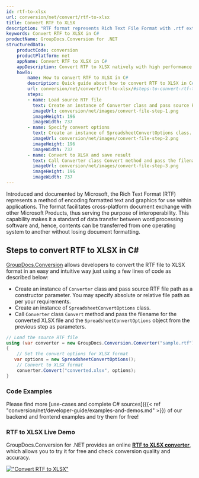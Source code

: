 ```yaml
---
id: rtf-to-xlsx
url: conversion/net/convert/rtf-to-xlsx
title: Convert RTF to XLSX
description: "RTF format represents Rich Text File Format with .rtf extension. Learn how to convert RTF to XLSX file programmatically in C# language using GroupDocs.Conversion for .NET library."
keywords: Convert RTF to XLSX in C#
productName: GroupDocs.Conversion for .NET
structuredData:
    productCode: conversion
    productPlatform: net
    appName: Convert RTF to XLSX in C#
    appDescription: Convert RTF to XLSX natively with high performance using C# language and server side GroupDocs.Conversion for .NET APIs, without the use of any software like Microsoft or Open Office.
    howTo:
        name: How to convert RTF to XLSX in C# 
        description: Quick guide about how to convert RTF to XLSX in C# with high performance and accuracy.
        url: conversion/net/convert/rtf-to-xlsx/#steps-to-convert-rtf-to-xlsx-in-c
        steps:
        - name: Load source RTF file 
          text: Create an instance of Converter class and pass source RTF file path as a constructor parameter. You may specify absolute or relative file path as per your requirements. 
          imageUrl: conversion/net/images/convert-file-step-1.png
          imageHeight: 196
          imageWidth: 737
        - name: Specify convert options 
          text: Create an instance of SpreadsheetConvertOptions class.
          imageUrl: conversion/net/images/convert-file-step-2.png
          imageHeight: 196
          imageWidth: 737
        - name: Convert to XLSX and save result 
          text: Call Converter class Convert method and pass the filename for the converted HTML file and the SpreadsheetConvertOptions object from the previous step as parameters.
          imageUrl: conversion/net/images/convert-file-step-3.png
          imageHeight: 196
          imageWidth: 737
---
```


Introduced and documented by Microsoft, the Rich Text Format (RTF) represents a method of encoding formatted text and graphics for use within applications. The format facilitates cross-platform document exchange with other Microsoft Products, thus serving the purpose of interoperability. This capability makes it a standard of data transfer between word processing software and, hence, contents can be transferred from one operating system to another without losing document formatting.

## Steps to convert RTF to XLSX in C#

[GroupDocs.Conversion](https://products.groupdocs.com/conversion/net) allows developers to convert the RTF file to XLSX format in an easy and intuitive way just using a few lines of code as described below:

* Create an instance of `Converter` class and pass source RTF file path as a constructor parameter. You may specify absolute or relative file path as per your requirements. 
* Create an instance of `SpreadsheetConvertOptions` class.
* Call `Converter` class `Convert` method and pass the filename for the converted XLSX file and the `SpreadsheetConvertOptions` object from the previous step as parameters.

```csharp
// Load the source RTF file
using (var converter = new GroupDocs.Conversion.Converter("sample.rtf"))
{
    // Set the convert options for XLSX format
   var options = new SpreadsheetConvertOptions();
    // Convert to XLSX format
    converter.Convert("converted.xlsx", options);
}
```

### Code Examples

Please find more [use-cases and complete C# sources]({{< ref "conversion/net/developer-guide/examples-and-demos.md" >}}) of our backend and frontend examples and try them for free!

### RTF to XLSX Live Demo

GroupDocs.Conversion for .NET provides an online [**RTF to XLSX converter**](https://products.groupdocs.app/conversion/rtf-to-xlsx), which allows you to try it for free and check conversion quality and accuracy.

[!["Convert RTF to XLSX"](conversion/net/images/convert-to-xlsx/convert-rtf-to-xlsx.png)](https://products.groupdocs.app/conversion/rtf-to-xlsx)